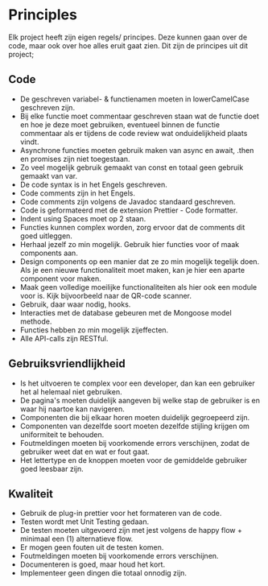 # Principles

Elk project heeft zijn eigen regels/ principes. Deze kunnen gaan over de code, maar ook over hoe alles eruit gaat zien. Dit zijn de principes uit dit project;

## Code

- De geschreven variabel- & functienamen moeten in lowerCamelCase geschreven zijn.
- Bij elke functie moet commentaar geschreven staan wat de functie doet en hoe je deze moet gebruiken, eventueel binnen de functie commentaar als er tijdens de code review wat onduidelijkheid plaats vindt.
- Asynchrone functies moeten gebruik maken van async en await, .then en promises zijn niet toegestaan.
- Zo veel mogelijk gebruik gemaakt van const en totaal geen gebruik gemaakt van var.
- De code syntax is in het Engels geschreven.
- Code comments zijn in het Engels.
- Code comments zijn volgens de Javadoc standaard geschreven.
- Code is geformateerd met de extension Prettier - Code formatter.
- Indent using Spaces moet op 2 staan.
- Functies kunnen complex worden, zorg ervoor dat de comments dit goed uitleggen.
- Herhaal jezelf zo min mogelijk. Gebruik hier functies voor of maak components aan.
- Design components op een manier dat ze zo min mogelijk tegelijk doen. Als je een nieuwe functionaliteit moet maken, kan je hier een aparte component voor maken.
- Maak geen volledige moeilijke functionaliteiten als hier ook een module voor is. Kijk bijvoorbeeld naar de QR-code scanner.
- Gebruik, daar waar nodig, hooks.
- Interacties met de database gebeuren met de Mongoose model methode.
- Functies hebben zo min mogelijk zijeffecten.
- Alle API-calls zijn RESTful.

## Gebruiksvriendlijkheid

- Is het uitvoeren te complex voor een developer, dan kan een gebruiker het al helemaal niet gebruiken.
- De pagina's moeten duidelijk aangeven bij welke stap de gebruiker is en waar hij naartoe kan navigeren.
- Componenten die bij elkaar horen moeten duidelijk gegroepeerd zijn.
- Componenten van dezelfde soort moeten dezelfde stijling krijgen om uniformiteit te behouden.
- Foutmeldingen moeten bij voorkomende errors verschijnen, zodat de gebruiker weet dat en wat er fout gaat.
- Het lettertype en de knoppen moeten voor de gemiddelde gebruiker goed leesbaar zijn.

## Kwaliteit

- Gebruik de plug-in prettier voor het formateren van de code.
- Testen wordt met Unit Testing gedaan.
- De testen moeten uitgevoerd zijn met jest volgens de happy flow + minimaal een (1) alternatieve flow.
- Er mogen geen fouten uit de testen komen.
- Foutmeldingen moeten bij voorkomende errors verschijnen.
- Documenteren is goed, maar houd het kort.
- Implementeer geen dingen die totaal onnodig zijn.

<!--
Intent

The purpose of this section is to simply make it explicit which principles you are following. These could have been explicitly asked for by a stakeholder or they could be principles that you (i.e. the software development team) want to adopt and follow.

Architectural layering strategy.
• No business logic in views.
• No database access in views.
• Use of interfaces.
• Always use an ORM.
• Dependency injection.
• The Hollywood principle (don’t call us, we’ll call you).
• High cohesion, low coupling.
• Follow SOLID (Single responsibility principle, Open/closed principle, Liskov substitution principle, Interface segregation principle, Dependency inversion principle).
• DRY (don’t repeat yourself).
• Ensure all components are stateless (e.g. to ease scaling).
• Prefer a rich domain model.
• Prefer an anaemic domain model.
Principles 192
• Always prefer stored procedures.
• Never use stored procedures.
• Don’t reinvent the wheel.
• Common approaches for error handling, logging, etc.
• Buy rather than build.
• etc
-->
